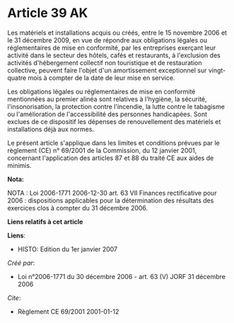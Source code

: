 # Article 39 AK

Les matériels et installations acquis ou créés, entre le 15 novembre 2006 et le 31 décembre 2009, en vue de répondre aux
obligations légales ou réglementaires de mise en conformité, par les entreprises exerçant leur activité dans le secteur des
hôtels, cafés et restaurants, à l'exclusion des activités d'hébergement collectif non touristique et de restauration
collective, peuvent faire l'objet d'un amortissement exceptionnel sur vingt-quatre mois à compter de la date de leur mise en
service.

Les obligations légales ou réglementaires de mise en conformité mentionnées au premier alinéa sont relatives à l'hygiène, la
sécurité, l'insonorisation, la protection contre l'incendie, la lutte contre le tabagisme ou l'amélioration de
l'accessibilité des personnes handicapées. Sont exclues de ce dispositif les dépenses de renouvellement des matériels et
installations déjà aux normes.

Le présent article s'applique dans les limites et conditions prévues par le règlement (CE) n° 69/2001 de la Commission, du 12
janvier 2001, concernant l'application des articles 87 et 88 du traité CE aux aides de minimis.

**Nota:**

NOTA : Loi 2006-1771 2006-12-30 art. 63 VII Finances rectificative pour 2006 : dispositions applicables pour la détermination
des résultats des exercices clos à compter du 31 décembre 2006.

**Liens relatifs à cet article**

**Liens**:

  - HISTO: Edition du 1er janvier 2007

_Créé par_:

  - Loi n°2006-1771 du 30 décembre 2006 - art. 63 (V) JORF 31 décembre 2006

_Cite_:

  - Règlement CE 69/2001 2001-01-12
